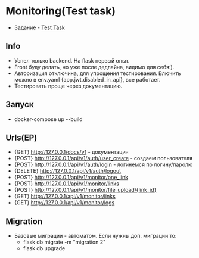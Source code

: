 # Monitoring(Test task)
- Задание - [Test Task]()

## Info
- Успел только backend. На flask первый опыт.
- Front буду делать, но уже после дедлайна, видимо для себя:).
- Авторизация отключина, для упрощения тестирования. Влючить можно в env.yaml {app.jwt.disabled_in_api}, все работает.
- Тестировать проще через документацию.

## Запуск
- docker-compose up --build

## Urls(EP)
- {GET} http://127.0.0.1/docs/v1  - документация
- {POST} http://127.0.0.1/api/v1/auth/user_create  - создаем пользователя
- {POST} http://127.0.0.1/api/v1/auth/login  - логинемся по логину/паролю
- {DELETE} http://127.0.0.1/api/v1/auth/logout
- {POST} http://127.0.0.1/api/v1/monitor/one_link
- {POST} http://127.0.0.1/api/v1/monitor/links
- {POST} http://127.0.0.1/api/v1/monitor/file_upload/{link_id}
- {GET} http://127.0.0.1/api/v1/monitor/links
- {GET} http://127.0.0.1/api/v1/monitor/logs

## Migration
- Базовые миграции - автоматом. Если нужны доп. миграции то:
  - flask db migrate -m "migration 2"
  - flask db upgrade
